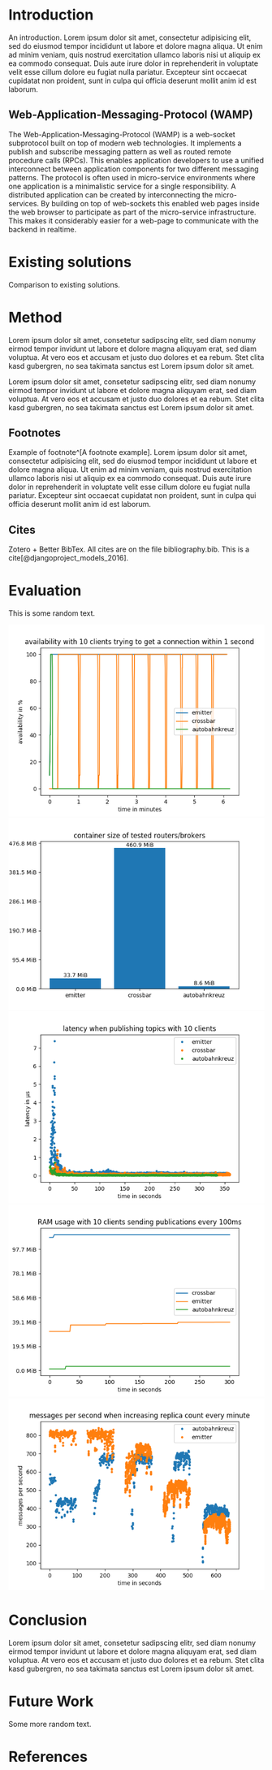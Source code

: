 # Introduction

An introduction. Lorem ipsum dolor sit amet, consectetur adipisicing elit, sed
do eiusmod tempor incididunt ut labore et dolore magna aliqua. Ut enim ad minim
veniam, quis nostrud exercitation ullamco laboris nisi ut aliquip ex ea commodo
consequat. Duis aute irure dolor in reprehenderit in voluptate velit esse
cillum dolore eu fugiat nulla pariatur. Excepteur sint occaecat cupidatat non
proident, sunt in culpa qui officia deserunt mollit anim id est laborum.

## Web-Application-Messaging-Protocol (WAMP)

The Web-Application-Messaging-Protocol (WAMP) is a web-socket subprotocol built on top of modern web technologies. It implements a publish and subscribe messaging pattern as well as routed remote procedure calls (RPCs). This enables application developers to use a unified interconnect between application components for two different messaging patterns. The protocol is often used in micro-service environments where one application is a minimalistic service for a single responsibility. A distributed application can be created by interconnecting the micro-services. By building on top of web-sockets this enabled web pages inside the web browser to participate as part of the micro-service infrastructure. This makes it considerably easier for a web-page to communicate with the backend in realtime.

# Existing solutions

Comparison to existing solutions.

# Method

Lorem ipsum dolor sit amet, consetetur sadipscing elitr, sed diam nonumy eirmod
tempor invidunt ut labore et dolore magna aliquyam erat, sed diam voluptua. At
vero eos et accusam et justo duo dolores et ea rebum. Stet clita kasd gubergren,
no sea takimata sanctus est Lorem ipsum dolor sit amet.

Lorem ipsum dolor sit amet, consetetur sadipscing elitr, sed diam nonumy eirmod
tempor invidunt ut labore et dolore magna aliquyam erat, sed diam voluptua. At
vero eos et accusam et justo duo dolores et ea rebum. Stet clita kasd gubergren,
no sea takimata sanctus est Lorem ipsum dolor sit amet.

## Footnotes

Example of footnote^[A footnote example]. Lorem ipsum dolor sit amet, consectetur
adipisicing elit, sed do eiusmod tempor incididunt ut labore et dolore magna
aliqua. Ut enim ad minim veniam, quis nostrud exercitation ullamco laboris nisi
ut aliquip ex ea commodo consequat. Duis aute irure dolor in reprehenderit in
voluptate velit esse cillum dolore eu fugiat nulla pariatur. Excepteur sint
occaecat cupidatat non proident, sunt in culpa qui officia deserunt mollit anim
id est laborum.

## Cites

Zotero + Better BibTex. All cites are on the file bibliography.bib. This is
a cite[@djangoproject_models_2016].

# Evaluation

This is some random text.

![availability](../scenarios/availability/plots/2019-06-16T18:35:30+02:00-scenario-availability.png)
![container size](../scenarios/container-size/plots/2019-06-16T17:58:45+02:00-scenario-pod-size.png)
![high-load](../scenarios/high-load/plots/2019-06-17T14:19:34+02:00-scenario-high-load.png)
![ram-usage](../scenarios/ram-usage/plots/2019-06-17T12:09:43+02:00-scenario-ram-usage.png)
![scaling-out](../scenarios/scaling-out/plots/2019-06-17T15:30:39+02:00-scenario-scaling-out.png)

# Conclusion

Lorem ipsum dolor sit amet, consetetur sadipscing elitr, sed diam nonumy eirmod
tempor invidunt ut labore et dolore magna aliquyam erat, sed diam voluptua. At
vero eos et accusam et justo duo dolores et ea rebum. Stet clita kasd gubergren,
no sea takimata sanctus est Lorem ipsum dolor sit amet.

# Future Work

Some more random text.

# References

